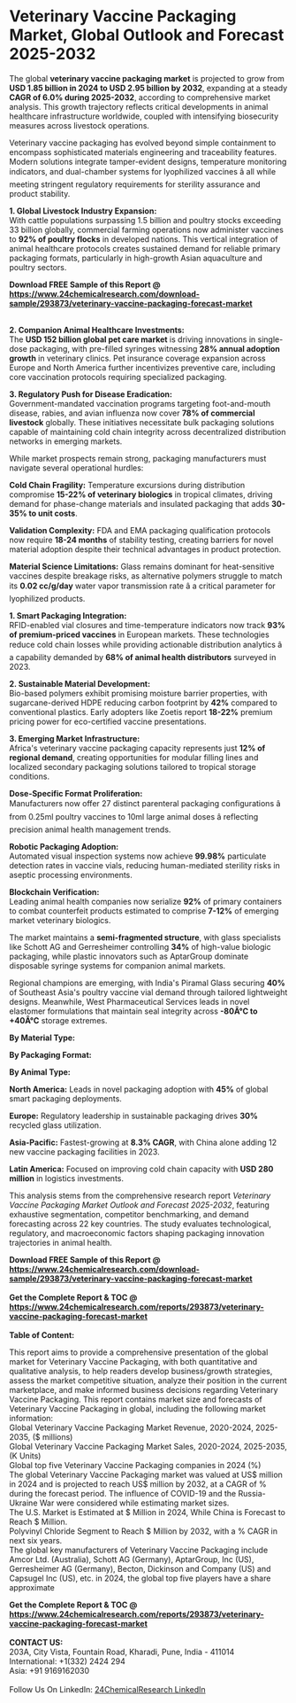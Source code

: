 <h1>Veterinary Vaccine Packaging Market, Global Outlook and Forecast 2025-2032</h1><p>The global <strong>veterinary vaccine packaging market</strong> is projected to grow from <strong>USD 1.85 billion in 2024 to USD 2.95 billion by 2032</strong>, expanding at a steady <strong>CAGR of 6.0% during 2025-2032</strong>, according to comprehensive market analysis. This growth trajectory reflects critical developments in animal healthcare infrastructure worldwide, coupled with intensifying biosecurity measures across livestock operations.</p><p>Veterinary vaccine packaging has evolved beyond simple containment to encompass sophisticated materials engineering and traceability features. Modern solutions integrate tamper-evident designs, temperature monitoring indicators, and dual-chamber systems for lyophilized vaccines â all while meeting stringent regulatory requirements for sterility assurance and product stability.</p><p><strong>1. Global Livestock Industry Expansion:</strong><br>
With cattle populations surpassing 1.5 billion and poultry stocks exceeding 33 billion globally, commercial farming operations now administer vaccines to <strong>92% of poultry flocks</strong> in developed nations. This vertical integration of animal healthcare protocols creates sustained demand for reliable primary packaging formats, particularly in high-growth Asian aquaculture and poultry sectors.</p><div><b>Download FREE Sample of this Report @ 
            <a href="https://www.24chemicalresearch.com/download-sample/293873/veterinary-vaccine-packaging-forecast-market">
            https://www.24chemicalresearch.com/download-sample/293873/veterinary-vaccine-packaging-forecast-market</a></b></div><br><p><strong>2. Companion Animal Healthcare Investments:</strong><br>
The <strong>USD 152 billion global pet care market</strong> is driving innovations in single-dose packaging, with pre-filled syringes witnessing <strong>28% annual adoption growth</strong> in veterinary clinics. Pet insurance coverage expansion across Europe and North America further incentivizes preventive care, including core vaccination protocols requiring specialized packaging.</p><p><strong>3. Regulatory Push for Disease Eradication:</strong><br>
Government-mandated vaccination programs targeting foot-and-mouth disease, rabies, and avian influenza now cover <strong>78% of commercial livestock</strong> globally. These initiatives necessitate bulk packaging solutions capable of maintaining cold chain integrity across decentralized distribution networks in emerging markets.</p><p>While market prospects remain strong, packaging manufacturers must navigate several operational hurdles:</p><p><strong>Cold Chain Fragility:</strong> Temperature excursions during distribution compromise <strong>15-22% of veterinary biologics</strong> in tropical climates, driving demand for phase-change materials and insulated packaging that adds <strong>30-35% to unit costs</strong>.</p><p><strong>Validation Complexity:</strong> FDA and EMA packaging qualification protocols now require <strong>18-24 months</strong> of stability testing, creating barriers for novel material adoption despite their technical advantages in product protection.</p><p><strong>Material Science Limitations:</strong> Glass remains dominant for heat-sensitive vaccines despite breakage risks, as alternative polymers struggle to match its <strong>0.02 cc/g/day</strong> water vapor transmission rate â a critical parameter for lyophilized products.</p><p><strong>1. Smart Packaging Integration:</strong><br>
RFID-enabled vial closures and time-temperature indicators now track <strong>93% of premium-priced vaccines</strong> in European markets. These technologies reduce cold chain losses while providing actionable distribution analytics â a capability demanded by <strong>68% of animal health distributors</strong> surveyed in 2023.</p><p><strong>2. Sustainable Material Development:</strong><br>
Bio-based polymers exhibit promising moisture barrier properties, with sugarcane-derived HDPE reducing carbon footprint by <strong>42%</strong> compared to conventional plastics. Early adopters like Zoetis report <strong>18-22%</strong> premium pricing power for eco-certified vaccine presentations.</p><p><strong>3. Emerging Market Infrastructure:</strong><br>
Africa's veterinary vaccine packaging capacity represents just <strong>12% of regional demand</strong>, creating opportunities for modular filling lines and localized secondary packaging solutions tailored to tropical storage conditions.</p><p><strong>Dose-Specific Format Proliferation:</strong><br>
	Manufacturers now offer 27 distinct parenteral packaging configurations â from 0.25ml poultry vaccines to 10ml large animal doses â reflecting precision animal health management trends.</p><p><strong>Robotic Packaging Adoption:</strong><br>
	Automated visual inspection systems now achieve <strong>99.98%</strong> particulate detection rates in vaccine vials, reducing human-mediated sterility risks in aseptic processing environments.</p><p><strong>Blockchain Verification:</strong><br>
	Leading animal health companies now serialize <strong>92%</strong> of primary containers to combat counterfeit products estimated to comprise <strong>7-12%</strong> of emerging market veterinary biologics.</p><p>The market maintains a <strong>semi-fragmented structure</strong>, with glass specialists like Schott AG and Gerresheimer controlling <strong>34%</strong> of high-value biologic packaging, while plastic innovators such as AptarGroup dominate disposable syringe systems for companion animal markets.</p><p>Regional champions are emerging, with India's Piramal Glass securing <strong>40%</strong> of Southeast Asia's poultry vaccine vial demand through tailored lightweight designs. Meanwhile, West Pharmaceutical Services leads in novel elastomer formulations that maintain seal integrity across <strong>-80Â°C to +40Â°C</strong> storage extremes.</p><p><strong>By Material Type:</strong></p><p><strong>By Packaging Format:</strong></p><p><strong>By Animal Type:</strong></p><p><strong>North America:</strong> Leads in novel packaging adoption with <strong>45%</strong> of global smart packaging deployments.</p><p><strong>Europe:</strong> Regulatory leadership in sustainable packaging drives <strong>30%</strong> recycled glass utilization.</p><p><strong>Asia-Pacific:</strong> Fastest-growing at <strong>8.3% CAGR</strong>, with China alone adding 12 new vaccine packaging facilities in 2023.</p><p><strong>Latin America:</strong> Focused on improving cold chain capacity with <strong>USD 280 million</strong> in logistics investments.</p><p>This analysis stems from the comprehensive research report <em>Veterinary Vaccine Packaging Market Outlook and Forecast 2025-2032</em>, featuring exhaustive segmentation, competitor benchmarking, and demand forecasting across 22 key countries. The study evaluates technological, regulatory, and macroeconomic factors shaping packaging innovation trajectories in animal health.</p><div><b>Download FREE Sample of this Report @ 
            <a href="https://www.24chemicalresearch.com/download-sample/293873/veterinary-vaccine-packaging-forecast-market">
            https://www.24chemicalresearch.com/download-sample/293873/veterinary-vaccine-packaging-forecast-market</a></b></div><br><div><b>Get the Complete Report & TOC @ 
            <a href="https://www.24chemicalresearch.com/reports/293873/veterinary-vaccine-packaging-forecast-market">
            https://www.24chemicalresearch.com/reports/293873/veterinary-vaccine-packaging-forecast-market</a></b></div><br>
            <b>Table of Content:</b><p>This report aims to provide a comprehensive presentation of the global market for Veterinary Vaccine Packaging, with both quantitative and qualitative analysis, to help readers develop business/growth strategies, assess the market competitive situation, analyze their position in the current marketplace, and make informed business decisions regarding Veterinary Vaccine Packaging. This report contains market size and forecasts of Veterinary Vaccine Packaging in global, including the following market information:<br />
Global Veterinary Vaccine Packaging Market Revenue, 2020-2024, 2025-2035, ($ millions)<br />
Global Veterinary Vaccine Packaging Market Sales, 2020-2024, 2025-2035, (K Units)<br />
Global top five Veterinary Vaccine Packaging companies in 2024 (%)<br />
The global Veterinary Vaccine Packaging market was valued at US$ million in 2024 and is projected to reach US$ million by 2032, at a CAGR of % during the forecast period. The influence of COVID-19 and the Russia-Ukraine War were considered while estimating market sizes.<br />
The U.S. Market is Estimated at $ Million in 2024, While China is Forecast to Reach $ Million.<br />
Polyvinyl Chloride Segment to Reach $ Million by 2032, with a % CAGR in next six years.<br />
The global key manufacturers of Veterinary Vaccine Packaging include Amcor Ltd. (Australia), Schott AG (Germany), AptarGroup, Inc (US), Gerresheimer AG (Germany), Becton, Dickinson and Company (US) and Capsugel Inc (US), etc. in 2024, the global top five players have a share approximate</p><div><b>Get the Complete Report & TOC @ 
            <a href="https://www.24chemicalresearch.com/reports/293873/veterinary-vaccine-packaging-forecast-market">
            https://www.24chemicalresearch.com/reports/293873/veterinary-vaccine-packaging-forecast-market</a></b></div><br><b>CONTACT US:</b><br>
            203A, City Vista, Fountain Road, Kharadi, Pune, India - 411014<br>
            International: +1(332) 2424 294<br>
            Asia: +91 9169162030 <br><br>
            Follow Us On LinkedIn: <a href="https://www.linkedin.com/company/24chemicalresearch/">24ChemicalResearch LinkedIn</a>